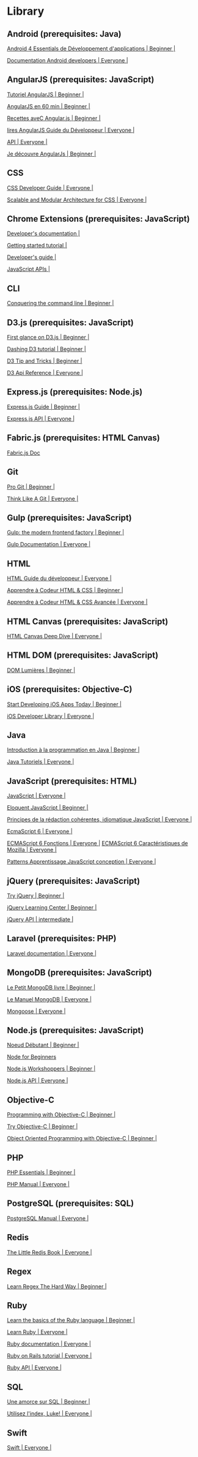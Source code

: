 Library
======

Android (prerequisites: Java)
----------------------------------------

[Android 4 Essentials de Développement d'applications | Beginner |](http://www.techotopia.com/index.php/Android_4_App_Development_Essentials)

[Documentation Android developers | Everyone |](https://developer.android.com/develop/index.html) 

AngularJS (prerequisites: JavaScript)
---------------------------------------------------
[Tutoriel AngularJS | Beginner |](https://docs.angularjs.org/tutorial) 

[AngularJS en 60 min | Beginner |](http://fastandfluid.com/publicdownloads/AngularJSIn60MinutesIsh_DanWahlin_May2013.pdf) 

[Recettes aveC Angular.js | Beginner |](https://eanpub.com/Recettes-de-angulaire-js) 

[lires AngularJS Guide du Développeur | Everyone |](https://docs.angularjs.org/guidedocs.angularjs.org/guideAngularJS) 

[API | Everyone |](https://docs.angularjs.org/)

[Je découvre AngularJs | Beginner |](http://e-books.github.io/je.decouvre.angular)

CSS
-----
[CSS Developer Guide | Everyone |](https://developer.mozilla.org/en-US/docs/Web/Guide/CSS) 

[Scalable and Modular Architecture for CSS | Everyone |](https://smacss.com/)
 
Chrome Extensions (prerequisites: JavaScript)
---------------
[Developer's documentation |](https://developer.chrome.com/extensions)

[Getting started tutorial |](https://developer.chrome.com/extensions/getstarted) 

[Developer's guide |](https://developer.chrome.com/extensions/devguide) 

[JavaScript APIs |](https://developer.chrome.com/extensions/api_index)

CLI
----
[Conquering the command line | Beginner |](http://conqueringthecommandline.com/book/frontmatter) 

D3.js (prerequisites: JavaScript)
-------
[First glance on D3.js | Beginner |](http://www.codecademy.com/courses/web-Beginner-en-kcP9b/0/1) 

[Dashing D3 tutorial | Beginner |](https://www.dashingd3js.com/table-of-contents) 

[D3 Tip and Tricks | Beginner |](https://leanpub.com/D3-Tips-and-Tricks/read) 

[D3 Api Reference | Everyone |](https://github.com/mbostock/d3/wiki/API-Reference)

Express.js (prerequisites: Node.js)
----
[Express.js Guide | Beginner |](https://leanpub.com/express/read) 

[Express.js API | Everyone |](http://expressjs.com/4x/api.html) 

Fabric.js (prerequisites: HTML Canvas)
---
[Fabric.js Doc](http://fabricjs.com/docs/)

Git
---
[Pro Git | Beginner |](http://git-scm.com/book) 

[Think Like A Git | Everyone |](http://think-like-a-git.net/) 

Gulp (prerequisites: JavaScript)
---
[Gulp: the modern frontend factory | Beginner |](http://david.nowinsky.net/gulp-book/) 

[Gulp Documentation | Everyone |](https://github.com/gulpjs/gulp/blob/master/docs/README.md) 

HTML
---
[HTML Guide du développeur | Everyone |](https://developer.mozilla.org/en-US/docs/Web/Guide/HTML)

[Apprendre à Codeur HTML & CSS ​​| Beginner |](http://learn.shayhowe.com/html-css/) 

[Apprendre à Codeur HTML & CSS ​​Avancée | Everyone |](http://learn.shayhowe.com/advanced-html-css/) 

HTML Canvas (prerequisites: JavaScript)
---
[HTML Canvas Deep Dive | Everyone |](http://joshondesign.com/p/books/canvasdeepdive/toc.html)

HTML DOM (prerequisites: JavaScript)
---
[DOM Lumières | Beginner |](http://www.domenlightenment.com/) 

iOS (prerequisites: Objective-C)
---
[Start Developing iOS Apps Today | Beginner |](https://developer.apple.com/library/ios/referencelibrary/GettingStarted/RoadMapiOS/RoadMapiOS.pdf) 

[iOS Developer Library | Everyone |](https://developer.apple.com/library/ios/navigation/) 

Java
---
[Introduction à la programmation en Java | Beginner |](http://math.hws.edu/javanotes/) 

[Java Tutoriels | Everyone |](http://docs.oracle.com/javase/tutorial/) 

JavaScript (prerequisites: HTML)
----
[JavaScript | Everyone |](https://developer.mozilla.org/en-US/docs/Web/JavaScript)

[Eloquent JavaScript | Beginner |](http://eloquentjavascript.net/) 

[Principes de la rédaction cohérentes, idiomatique JavaScript | Everyone |](https:%20//github.com/rwaldron/idiomatic.jsaccord) 

[EcmaScript 6 | Everyone |](https://leanpub.com/understandinges6/read)  

[ECMAScript 6 Fonctions | Everyone |](https://github.com/lukehoban/es6features) 
[ECMAScript 6 Caractéristiques de Mozilla | Everyone |](https://leanpub.com/javascript-allonge/read) 

[Patterns Apprentissage JavaScript conception | Everyone |](http://www.addyosmani.com/resources/essentialjsdesignpatterns/book/) 

jQuery (prerequisites: JavaScript)
---
[Try jQuery | Beginner |](http://try.jquery.com/) 

[jQuery Learning Center | Beginner |](http://learn.jquery.com/) 

[jQuery API | intermediate |](http://api.jquery.com/) 

Laravel (prerequisites: PHP)
---
[Laravel documentation | Everyone |](http://laravel.com/docs)

MongoDB (prerequisites: JavaScript)
---
[Le Petit MongoDB livre | Beginner |](http://openmymind.net/m%20ongodb.pdf) 

[Le Manuel MongoDB | Everyone |](http://docs.mongodb.org/manual)

[Mongoose | Everyone |](http://mongoosejs.com/docs/guide.html) 

Node.js (prerequisites: JavaScript)
----
[Noeud Débutant | Beginner |](http://www.nodeBeginner.org/) 

[Node for Beginners](https://github.com/rockbot/node-for-Beginners)

[Node.js Workshoppers | Beginner |](http://nodeschool.io/#learnyounode) 

[Node.js API | Everyone |](http://nodejs.org/documentation/api/)

Objective-C
--
[Programming with Objective-C | Beginner |](https://developer.apple.com/library/mac/documentation/Cocoa/Conceptual/ProgrammingWithObjectiveC/ProgrammingWithObjectiveC.pdf) 

[Try Objective-C | Beginner |](http://tryobjectivec.codeschool.com/) 

[Object Oriented Programming with Objective-C | Beginner |](https://developer.apple.com/library/mac/documentation/Cocoa/Conceptual/OOP_ObjC/OOP_ObjC.pdf)

PHP
---
[PHP Essentials | Beginner |](http://www.techotopia.com/index.php/PHP_Essentials) 

[PHP Manual | Everyone |](http://php.net/manual/en/)

PostgreSQL (prerequisites: SQL)
---
[PostgreSQL Manual | Everyone |](http://www.postgresql.org/docs/manuals/) 

Redis
---
[The Little Redis Book | Everyone |](http://openmymind.net/redis.pdf)

Regex
---
[Learn Regex The Hard Way | Beginner |](http://regex.learncodethehardway.org/book/)

Ruby
---
[Learn the basics of the Ruby language | Beginner |](http://tryruby.org)

[Learn Ruby | Everyone |](https://rubymonk.com)

[Ruby documentation | Everyone |](http://ruby-doc.org/)

[Ruby on Rails tutorial | Everyone |](https://www.railstutorial.org)

[Ruby API | Everyone |](http://apionrails.icalialabs.com/book)

SQL
----
[Une amorce sur SQL | Beginner |](https://leanpub.com/aprimeronsql/read) 

[Utilisez l'index, Luke! | Everyone |](http://use-the-index-luke.com/fr/table-des-matieres)

Swift
----
[Swift | Everyone |](http://www.skilledup.com/learn/programming/swift-online-courses-bootcamps)


